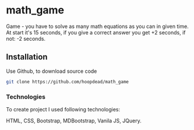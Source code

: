 # math_game
Game - you have to solve as many math equations as you can in given time. At start it's 15 seconds, if you give a correct answer you get +2 seconds, if not: -2 seconds.

## Installation

Use Github, to download source code

``` bash
git clone https://github.com/hoopdead/math_game
```


### Technologies

To create project I used following technologies:

HTML, CSS, Bootstrap, MDBootstrap, Vanila JS, JQuery.
